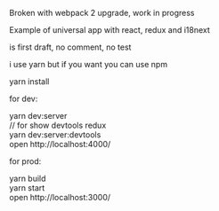 Broken with webpack 2 upgrade, work in progress

Example of universal app with react, redux and i18next

is first draft, no comment, no test

i use yarn but if you want you can use npm

yarn install

for dev:

yarn dev:server  
// for show devtools redux  
yarn dev:server:devtools  
open http://localhost:4000/  

for prod:

yarn build  
yarn start  
open http://localhost:3000/  

